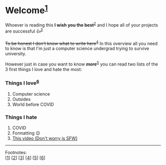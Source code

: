 # Welcome<sup>[1](https://docs.github.com/en/github/writing-on-github/getting-started-with-writing-and-formatting-on-github/basic-writing-and-formatting-syntax#headings)</sup> 
Whoever is reading this **I wish you the best**<sup>[2](https://docs.github.com/en/github/writing-on-github/getting-started-with-writing-and-formatting-on-github/basic-writing-and-formatting-syntax#styling-text)</sup> and I hope all of your projects are successful :+1:<sup>[3](https://docs.github.com/en/github/writing-on-github/getting-started-with-writing-and-formatting-on-github/basic-writing-and-formatting-syntax#using-emoji)</sup> 

~~To be honest I don't know what to write here~~<sup>[4](https://docs.github.com/en/github/writing-on-github/getting-started-with-writing-and-formatting-on-github/basic-writing-and-formatting-syntax#styling-text)</sup> In this overview all you need to know is that I'm just a computer science undergrad trying to survive university.  

However just in case you want to know ***more***<sup>[5](https://docs.github.com/en/github/writing-on-github/getting-started-with-writing-and-formatting-on-github/basic-writing-and-formatting-syntax#styling-text)</sup> you can read two lists of the 3 first things I love and hate the most:

### Things I love<sup>[6](https://docs.github.com/en/github/writing-on-github/getting-started-with-writing-and-formatting-on-github/basic-writing-and-formatting-syntax#lists)</sup>
1. Computer science
2. Outsides
3. World before COVID

### Things I hate
1. COVID
2. Formatting 😉
3. [This video (Don't worry is SFW)](https://youtu.be/dQw4w9WgXcQ)


--------------------------------------
Footnotes:  
[[1](https://docs.github.com/en/github/writing-on-github/getting-started-with-writing-and-formatting-on-github/basic-writing-and-formatting-syntax#headings)]
[[2](https://docs.github.com/en/github/writing-on-github/getting-started-with-writing-and-formatting-on-github/basic-writing-and-formatting-syntax#styling-text)]
[[3](https://docs.github.com/en/github/writing-on-github/getting-started-with-writing-and-formatting-on-github/basic-writing-and-formatting-syntax#using-emoji)]
[[4](https://docs.github.com/en/github/writing-on-github/getting-started-with-writing-and-formatting-on-github/basic-writing-and-formatting-syntax#styling-text)]
[[5](https://docs.github.com/en/github/writing-on-github/getting-started-with-writing-and-formatting-on-github/basic-writing-and-formatting-syntax#styling-text)]
[[6](https://docs.github.com/en/github/writing-on-github/getting-started-with-writing-and-formatting-on-github/basic-writing-and-formatting-syntax#lists)]











<!--
**PedroDominguezUTEC/PedroDominguezUTEC** is a ✨ _special_ ✨ repository because its `README.md` (this file) appears on your GitHub profile.

Here are some ideas to get you started:

- 🔭 I’m currently working on ...
- 🌱 I’m currently learning ...
- 👯 I’m looking to collaborate on ...
- 🤔 I’m looking for help with ...
- 💬 Ask me about ...
- 📫 How to reach me: ...
- 😄 Pronouns: ...
- ⚡ Fun fact: ...
-->
